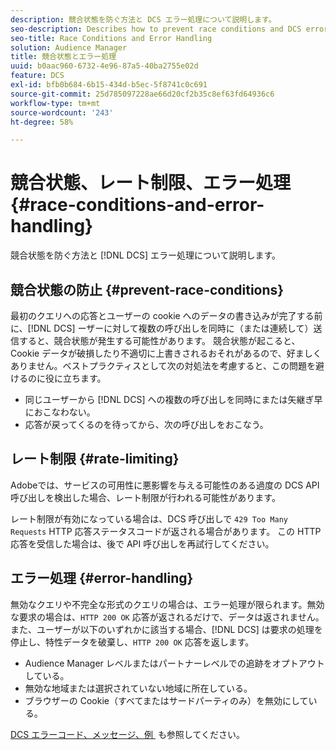 ```yaml
---
description: 競合状態を防ぐ方法と DCS エラー処理について説明します。
seo-description: Describes how to prevent race conditions and DCS error handling.
seo-title: Race Conditions and Error Handling
solution: Audience Manager
title: 競合状態とエラー処理
uuid: b0aac960-6732-4e96-87a5-40ba2755e02d
feature: DCS
exl-id: bfb0b684-6b15-434d-b5ec-5f8741c0c691
source-git-commit: 25d785097228ae66d20cf2b35c8ef63fd64936c6
workflow-type: tm+mt
source-wordcount: '243'
ht-degree: 58%

---
```


# 競合状態、レート制限、エラー処理 {#race-conditions-and-error-handling}

競合状態を防ぐ方法と [!DNL DCS] エラー処理について説明します。

## 競合状態の防止 {#prevent-race-conditions}

最初のクエリへの応答とユーザーの cookie へのデータの書き込みが完了する前に、[!DNL DCS] ーザーに対して複数の呼び出しを同時に（または連続して）送信すると、競合状態が発生する可能性があります。 競合状態が起こると、Cookie データが破損したり不適切に上書きされるおそれがあるので、好ましくありません。ベストプラクティスとして次の対処法を考慮すると、この問題を避けるのに役に立ちます。

* 同じユーザーから [!DNL DCS] への複数の呼び出しを同時にまたは矢継ぎ早におこなわない。
* 応答が戻ってくるのを待ってから、次の呼び出しをおこなう。

## レート制限 {#rate-limiting}

Adobeでは、サービスの可用性に悪影響を与える可能性のある過度の DCS API 呼び出しを検出した場合、レート制限が行われる可能性があります。

レート制限が有効になっている場合は、DCS 呼び出しで `429 Too Many Requests` HTTP 応答ステータスコードが返される場合があります。 この HTTP 応答を受信した場合は、後で API 呼び出しを再試行してください。

## エラー処理 {#error-handling}

無効なクエリや不完全な形式のクエリの場合は、エラー処理が限られます。無効な要求の場合は、`HTTP 200 OK` 応答が返されるだけで、データは返されません。また、ユーザーが以下のいずれかに該当する場合、[!DNL DCS] は要求の処理を停止し、特性データを破棄し、`HTTP 200 OK` 応答を返します。

* Audience Manager レベルまたはパートナーレベルでの追跡をオプトアウトしている。
* 無効な地域または選択されていない地域に所在している。
* ブラウザーの Cookie（すべてまたはサードパーティのみ）を無効にしている。

[DCS エラーコード、メッセージ、例 &#x200B;](../../../api/dcs-intro/dcs-api-reference/dcs-error-codes.md) も参照してください。
